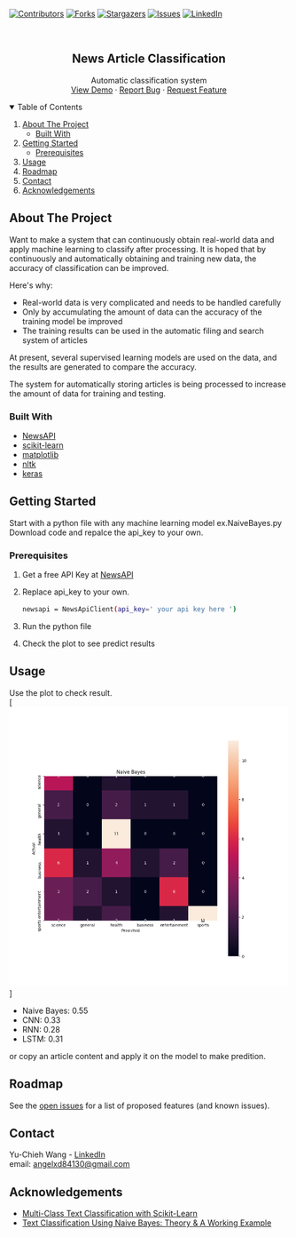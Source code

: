 <!--
**Classify articles in 6 categories: science, general, health, business, entertainment, sports.**  
**Use nltk library to organize and lemmatize words**  

 
### Problems & Solutions  
- Underfit: Download and save articles regularly to increase training volume(The API has a download limit of < 100 articles per category).
- Noice: Filte stop words to highlight keywords.
- Optimization: set up ngram function to consider both unigrams and bigrams at the same time.
 -->

[![Contributors][contributors-shield]][contributors-url]
[![Forks][forks-shield]][forks-url]
[![Stargazers][stars-shield]][stars-url]
[![Issues][issues-shield]][issues-url]
[![LinkedIn][linkedin-shield]][linkedin-url]



<!-- PROJECT LOGO -->
<br />
<p align="center">

  <h2 align="center">News Article Classification</h2>

  <p align="center">
    Automatic classification system
    <br />
    <a href="https://github.com/angelxd84130/NewsClassification">View Demo</a>
    ·
    <a href="https://github.com/angelxd84130/NewsClassification/issues">Report Bug</a>
    ·
    <a href="https://github.com/angelxd84130/NewsClassification/issues">Request Feature</a>
  </p>
</p>



<!-- TABLE OF CONTENTS -->
<details open="open">
  <summary>Table of Contents</summary>
  <ol>
    <li>
      <a href="#about-the-project">About The Project</a>
      <ul>
        <li><a href="#built-with">Built With</a></li>
      </ul>
    </li>
    <li>
      <a href="#getting-started">Getting Started</a>
      <ul>
        <li><a href="#prerequisites">Prerequisites</a></li>
      </ul>
    </li>
    <li><a href="#usage">Usage</a></li>
    <li><a href="#roadmap">Roadmap</a></li>
    <li><a href="#contact">Contact</a></li>
    <li><a href="#acknowledgements">Acknowledgements</a></li>
  </ol>
</details>



<!-- ABOUT THE PROJECT -->
## About The Project


Want to make a system that can continuously obtain real-world data and apply machine learning to classify after processing. It is hoped that by continuously and automatically obtaining and training new data, the accuracy of classification can be improved.

Here's why:
* Real-world data is very complicated and needs to be handled carefully
* Only by accumulating the amount of data can the accuracy of the training model be improved
* The training results can be used in the automatic filing and search system of articles

At present, several supervised learning models are used on the data, and the results are generated to compare the accuracy.

The system for automatically storing articles is being processed to increase the amount of data for training and testing.

### Built With

* [NewsAPI](https://newsapi.org/docs/client-libraries/python)
* [scikit-learn](https://scikit-learn.org/stable/#)
* [matplotlib](https://matplotlib.org/)
* [nltk](https://www.nltk.org/)
* [keras](https://keras.io/)



<!-- GETTING STARTED -->
## Getting Started

Start with a python file with any machine learning model ex.NaiveBayes.py  
Download code and repalce the api_key to your own.

### Prerequisites


1. Get a free API Key at [NewsAPI](https://newsapi.org/docs/client-libraries/python)
2. Replace api_key to your own.
   ```sh
   newsapi = NewsApiClient(api_key=' your api key here ')
   ```
3. Run the python file
   
4. Check the plot to see predict results



<!-- USAGE EXAMPLES -->
## Usage

Use the plot to check result.  
[![NaiveBayes][product-screenshot]]  
- Naive Bayes: 0.55
- CNN: 0.33
- RNN: 0.28
- LSTM: 0.31 

or copy an article content and apply it on the model to make predition.



<!-- ROADMAP -->
## Roadmap

See the [open issues](https://github.com/othneildrew/Best-README-Template/issues) for a list of proposed features (and known issues).


<!-- CONTACT -->
## Contact

Yu-Chieh Wang - [LinkedIn](https://www.linkedin.com/in/yu-chieh-wang/)  
email: angelxd84130@gmail.com


<!-- ACKNOWLEDGEMENTS -->
## Acknowledgements
* [Multi-Class Text Classification with Scikit-Learn](https://towardsdatascience.com/multi-class-text-classification-with-scikit-learn-12f1e60e0a9f)
* [Text Classification Using Naive Bayes: Theory & A Working Example](https://towardsdatascience.com/text-classification-using-naive-bayes-theory-a-working-example-2ef4b7eb7d5a)





<!-- MARKDOWN LINKS & IMAGES -->
<!-- https://www.markdownguide.org/basic-syntax/#reference-style-links -->
[contributors-shield]: https://img.shields.io/github/contributors/angelxd84130/NewsClassification.svg?style=for-the-badge
[contributors-url]: https://github.com/angelxd84130/NewsClassification/graphs/contributors
[forks-shield]: https://img.shields.io/github/forks/angelxd84130/NewsClassification.svg?style=for-the-badge
[forks-url]: https://github.com/angelxd84130/NewsClassification/network/members
[stars-shield]: https://img.shields.io/github/stars/angelxd84130/NewsClassification.svg?style=for-the-badge
[stars-url]: https://github.com/angelxd84130/NewsClassification/stargazers
[issues-shield]: https://img.shields.io/github/issues/angelxd84130/NewsClassification.svg?style=for-the-badge
[issues-url]: https://github.com/angelxd84130/NewsClassification/issues
[license-shield]: https://img.shields.io/github/license/angelxd84130/NewsClassification.svg?style=for-the-badge
[license-url]: https://github.com/angelxd84130/NewsClassification/blob/master/LICENSE.txt
[linkedin-shield]: https://img.shields.io/badge/-LinkedIn-black.svg?style=for-the-badge&logo=linkedin&colorB=555
[linkedin-url]: https://www.linkedin.com/in/yu-chieh-wang/
[product-screenshot]: NaiveBayes.png
